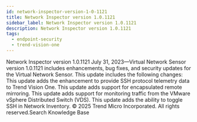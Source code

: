 ```yaml
---
id: network-inspector-version-1-0-1121
title: Network Inspector version 1.0.1121
sidebar_label: Network Inspector version 1.0.1121
description: Network Inspector version 1.0.1121
tags:
  - endpoint-security
  - trend-vision-one
---
```


 Network Inspector version 1.0.1121 July 31, 2023—Virtual Network Sensor version 1.0.1121 includes enhancements, bug fixes, and security updates for the Virtual Network Sensor. This update includes the following changes: This update adds the enhancement to provide SSH protocol telemetry data to Trend Vision One. This update adds support for encapsulated remote mirroring. This update adds support for monitoring traffic from the VMware vSphere Distributed Switch (VDS). This update adds the ability to toggle SSH in Network Inventory. © 2025 Trend Micro Incorporated. All rights reserved.Search Knowledge Base